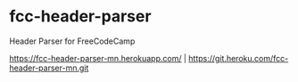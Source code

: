 # fcc-header-parser
Header Parser for FreeCodeCamp

https://fcc-header-parser-mn.herokuapp.com/ | https://git.heroku.com/fcc-header-parser-mn.git